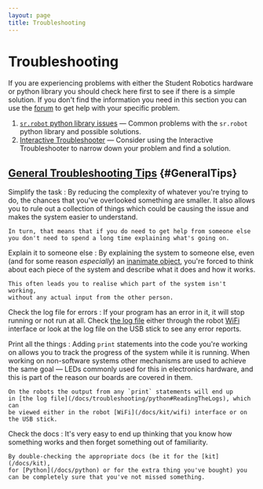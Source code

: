 ```yaml
---
layout: page
title: Troubleshooting
---
```


Troubleshooting
===============

If you are experiencing problems with either the Student Robotics hardware or python library you should check here first to see if there is a simple solution.
If you don't find the information you need in this section you can use the
[forum](/forum/) to get help with your specific problem.

1. [`sr.robot` python library issues](/docs/troubleshooting/python) &mdash; Common problems with the `sr.robot` python library and possible solutions.
2. [Interactive Troubleshooter](/docs/troubleshooting/interactive_troubleshooter) &mdash; Consider using the Interactive Troubleshooter to narrow down your problem and find a solution.

[General Troubleshooting Tips](#GeneralTips) {#GeneralTips}
----------------------------

Simplify the task
:   By reducing the complexity of whatever you're trying to do, the chances
    that you've overlooked something are smaller. It also allows you to rule
    out a collection of things which could be causing the issue and makes
    the system easier to understand.

    In turn, that means that if you do need to get help from someone else
    you don't need to spend a long time explaining what's going on.

Explain it to someone else
:   By explaining the system to someone else, even (and for some reason
    _especially_) an [inanimate object](https://en.wikipedia.org/wiki/Rubber_duck_debugging),
    you're forced to think about each piece of the system and describe
    what it does and how it works.

    This often leads you to realise which part of the system isn't working,
    without any actual input from the other person.

Check the log file for errors
:   If your program has an error in it, it will stop running or not run at all.
    Check [the log file](/docs/troubleshooting/python#ReadingTheLogs) either through the
    robot [WiFi](/docs/kit/wifi) interface or look at the log file on the USB stick to
    see any error reports.

Print all the things
:   Adding `print` statements
    into the code you're working on allows you to track the progress of
    the system while it is running. When working on non-software systems
    other mechanisms are used to achieve the same goal &mdash; LEDs
    commonly used for this in electronics hardware, and this is part
    of the reason our boards are covered in them.

    On the robots the output from any `print` statements will end up
    in [the log file](/docs/troubleshooting/python#ReadingTheLogs), which can
    be viewed either in the robot [WiFi](/docs/kit/wifi) interface or on
    the USB stick.

Check the docs
:   It's very easy to end up thinking that you know how something works
    and then forget something out of familiarity.

    By double-checking the appropriate docs (be it for the [kit](/docs/kit),
    for [Python](/docs/python) or for the extra thing you've bought) you
    can be completely sure that you've not missed something.
